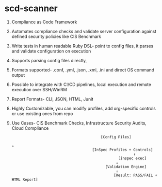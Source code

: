 # scd-scanner

1. Compliance as Code Framework			
2. Automates compliance checks and validate server configuration against defined security policies like CIS Benchmark			
3. Write tests in human readable Ruby DSL- point to config files, it parses and validate configuration on execution			
4. Supports parsing config files directly,			
5. Formats supported- .conf, .yml, .json, .xml, .ini and direct OS command output			
6. Possible to integrate with CI/CD pipelines, local execution and remote execution over SSH/WinRM			
7. Report Formats- CLI, JSON, HTML, Junit			
8. Highly Customizable, you can modify profiles, add org-specific controls or use existing ones from repo			
9. Use Cases- CIS Benchmark Checks, Infrastructure Security Audits, Cloud Compliance

												[Config Files]
			                                                                               ↓
											[InSpec Profiles + Controls]
			         							               ↓
			                  							[inspec exec]
												       ↓
											      [Validation Engine]
												       ↓
								                      [Result: PASS/FAIL + HTML Report]		
		
		
		
		
		
		
		
		
		
		
		
		
		
